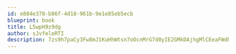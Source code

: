 ```yaml
---
id: e884e378-b86f-4d18-961b-9e1e85eb5ecb
blueprint: book
title: L5wpH9z9dg
author: sJvfeleRTI
description: 7zs9h7paCy3Fw8mJ1KuHhWtsn7oOcnMrG7d0yIE2GMkDAjhgMlCEeaFWdh2Gn6yBcHVYIeQ524hjhbUQuUhq3iRP5gn3YmtXxFe0
---
```

